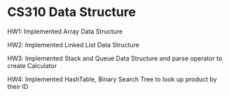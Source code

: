 # CS310 Data Structure

HW1: Implemented Array Data Structure

HW2: Implemented Linked List Data Structure

HW3: Implemented Stack and Queue Data Structure and parse operator to create Calculator

HW4: Implemented HashTable, Binary Search Tree to look up product by their ID
